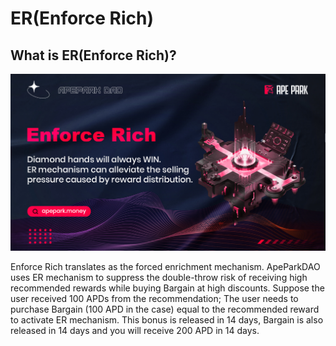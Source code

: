 # ER(Enforce Rich)

## What is ER(Enforce Rich)?

![](../.gitbook/assets/ER.jpg)

Enforce Rich translates as the forced enrichment mechanism. ApeParkDAO uses ER mechanism to suppress the double-throw risk of receiving high recommended rewards while buying Bargain at high discounts. Suppose the user received 100 APDs from the recommendation; The user needs to purchase Bargain (100 APD in the case) equal to the recommended reward to activate ER mechanism. This bonus is released in 14 days, Bargain is also released in 14 days and you will receive 200 APD in 14 days.

